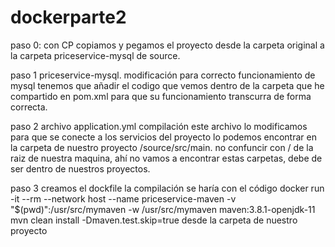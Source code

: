 # dockerparte2
paso 0: con CP copiamos y pegamos el proyecto desde la carpeta original a la carpeta priceservice-mysql de source.

paso 1 priceservice-mysql. modificación para correcto funcionamiento de mysql
tenemos que añadir el codigo que vemos dentro de la carpeta que he compartido en pom.xml para que su funcionamiento transcurra de forma correcta.

paso 2 archivo application.yml compilación
este archivo lo modificamos para que se conecte a los servicios del proyecto lo podemos encontrar en la carpeta de nuestro proyecto /source/src/main. no confuncir con / de la raiz de nuestra maquina, ahí no vamos a encontrar estas carpetas, debe de ser dentro de nuestros proyectos.

paso 3 creamos el dockfile
la compilación se haría con el código docker run -it --rm --network host --name priceservice-maven -v "$(pwd)":/usr/src/mymaven -w /usr/src/mymaven maven:3.8.1-openjdk-11 mvn clean install -Dmaven.test.skip=true desde la carpeta de nuestro proyecto
